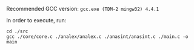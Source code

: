 Recommended GCC version: `gcc.exe (TDM-2 mingw32) 4.4.1`

In order to execute, run:
```
cd ./src
gcc ./core/core.c ./analex/analex.c ./anasint/anasint.c ./main.c -o main
```